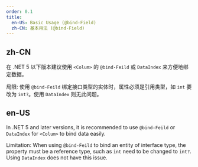 ```yaml
---
order: 0.1
title:
  en-US: Basic Usage (@bind-Field)
  zh-CN: 基本用法 (@bind-Field)
---
```


## zh-CN

在 .NET 5 以下版本建议使用 `<Colum>` 的 `@bind-Feild` 或 `DataIndex` 来方便地绑定数据。

局限: 使用 `@bind-Feild` 绑定接口类型的实体时，属性必须是引用类型，如 `int` 要改为 `int?`。使用 `DataIndex` 则无此问题。

## en-US

In .NET 5 and later versions, it is recommended to use `@bind-Feild` or `DataIndex` for `<Colum>` to bind data easily.

Limitation: When using `@bind-Feild` to bind an entity of interface type, the property must be a reference type, such as `int` need to be changed to `int?`. Using `DataIndex` does not have this issue.